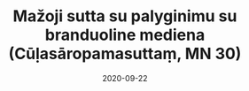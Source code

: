 ---
layout: page
title: 'Mažoji sutta su palyginimu su branduoline mediena (Cūḷasāropamasuttaṃ, MN 30)'
category: vidutinio
index: 
sortIndex: 30
date: 2020-09-22
tags:
image:
  feature: Burmese.jpg
published: true
suttacentral: mn30
---